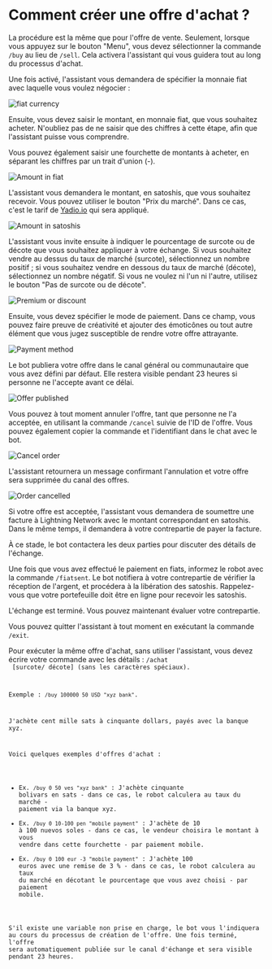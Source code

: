 # Comment créer une offre d'achat ?

La procédure est la même que pour l'offre de vente. Seulement, lorsque vous appuyez sur le bouton "Menu", vous devez sélectionner la commande `/buy` au lieu de `/sell`. Cela activera l'assistant qui vous guidera tout au long du processus d'achat.

Une fois activé, l'assistant vous demandera de spécifier la monnaie fiat avec laquelle vous voulez négocier :

![fiat currency](./assets/images/buy-fiat.jpg)

Ensuite, vous devez saisir le montant, en monnaie fiat, que vous souhaitez acheter. N'oubliez pas de ne saisir que des chiffres à cette étape, afin que l'assistant puisse vous comprendre.

Vous pouvez également saisir une fourchette de montants à acheter, en séparant les chiffres par un trait d'union (-).

![Amount in fiat](./assets/images/buy-monto.jpg)

L'assistant vous demandera le montant, en satoshis, que vous souhaitez recevoir. Vous pouvez utiliser le bouton "Prix du marché". Dans ce cas, c'est le tarif de [Yadio.io](https://yadio.io/) qui sera appliqué.

![Amount in satoshis](./assets/images/buy-price.jpg)

L'assistant vous invite ensuite à indiquer le pourcentage de surcote ou de décote que vous souhaitez appliquer à votre échange. Si vous souhaitez vendre au dessus du taux de marché (surcote), sélectionnez un nombre positif ; si vous souhaitez vendre en dessous du taux de marché (décote), sélectionnez un nombre négatif. Si vous ne voulez ni l'un ni l'autre, utilisez le bouton "Pas de surcote ou de décote".

![Premium or discount](./assets/images/buy-prima.jpg)

Ensuite, vous devez spécifier le mode de paiement. Dans ce champ, vous pouvez faire preuve de créativité et ajouter des émoticônes ou tout autre élément que vous jugez susceptible de rendre votre offre attrayante.

![Payment method](./assets/images/buy-payment-method.jpg)

Le bot publiera votre offre dans le canal général ou communautaire que vous avez défini par défaut. Elle restera visible pendant 23 heures si personne ne l'accepte avant ce délai.

![Offer published](./assets/images/buy-public.jpg)

Vous pouvez à tout moment annuler l'offre, tant que personne ne l'a acceptée, en utilisant la commande `/cancel` suivie de l'ID de l'offre. Vous pouvez également copier la commande et l'identifiant dans le chat avec le bot.

![Cancel order](./assets/images/buy-cancel-order.jpg)

L'assistant retournera un message confirmant l'annulation et votre offre sera supprimée du canal des offres.

![Order cancelled](./assets/images/buy-cancel.jpg)

Si votre offre est acceptée, l'assistant vous demandera de soumettre une facture à Lightning Network avec le montant correspondant en satoshis. Dans le même temps, il demandera à votre contrepartie de payer la facture. 

À ce stade, le bot contactera les deux parties pour discuter des détails de l'échange.

Une fois que vous avez effectué le paiement en fiats, informez le robot avec la commande `/fiatsent`. Le bot notifiera à votre contrepartie de vérifier la réception de l'argent, et procédera à la libération des satoshis. Rappelez-vous que votre portefeuille doit être en ligne pour recevoir les satoshis.

L'échange est terminé. Vous pouvez maintenant évaluer votre contrepartie.

Vous pouvez quitter l'assistant à tout moment en exécutant la commande `/exit`.

Pour exécuter la même offre d'achat, sans utiliser l'assistant, vous devez écrire votre commande avec les détails : `/achat`<montant en sats> <montant en fiat> <code fiat> <mode de paiement> [surcote/ décote] (sans les caractères spéciaux).

Exemple : `/buy 100000 50 USD "xyz bank"`.

J'achète cent mille sats à cinquante dollars, payés avec la banque xyz.

Voici quelques exemples d'offres d'achat :

- Ex. `/buy 0 50 ves "xyz bank"` : J'achète cinquante bolivars en sats - dans ce cas, le robot calculera au taux du marché - paiement via la banque xyz.
- Ex. `/buy 0 10-100 pen "mobile payment"` : J'achète de 10 à 100 nuevos soles - dans ce cas, le vendeur choisira le montant à vous vendre dans cette fourchette - par paiement mobile.
- Ex. `/buy 0 100 eur -3 "mobile payment"` : J'achète 100 euros avec une remise de 3 % - dans ce cas, le robot calculera au taux du marché en décotant le pourcentage que vous avez choisi - par paiement mobile.

S'il existe une variable non prise en charge, le bot vous l'indiquera au cours du processus de création de l'offre. Une fois terminé, l'offre sera automatiquement publiée sur le canal d'échange et sera visible pendant 23 heures.
